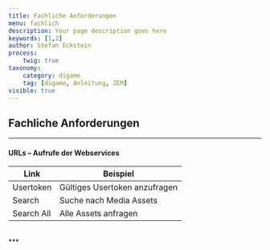 ```yaml
---
title: Fachliche Anforderungen
menu: fachlich
description: Your page description goes here
keywords: [1,2]
author: Stefan Eckstein
process:
	twig: true
taxonomy:
    category: digame
    tag: [digame, Anleitung, ZEM]
visible: true
---
```


## Fachliche Anforderungen

***

#### URLs – Aufrufe der Webservices

| Link | Beispiel | 
| ------ | -- | 
| Usertoken | Gültiges Usertoken anzufragen | 
| Search | Suche nach Media Assets |
| Search All | Alle Assets anfragen |

<br>
***




